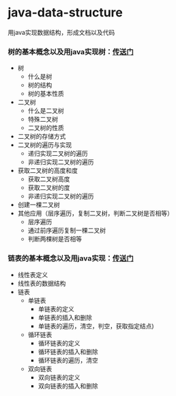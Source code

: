 # java-data-structure
用java实现数据结构，形成文档以及代码

### 树的基本概念以及用java实现树：[传送门][tree]
- 树
	- 什么是树 
	- 树的结构
	- 树的基本性质  
- 二叉树
	- 什么是二叉树 
	- 特殊二叉树 
	- 二叉树的性质 
- 二叉树的存储方式
- 二叉树的遍历与实现
	- 递归实现二叉树的遍历 
	- 非递归实现二叉树的遍历
- 获取二叉树的高度和度
	- 获取二叉树高度
	- 获取二叉树的度
	- 非递归实现二叉树的遍历
- 创建一棵二叉树
- 其他应用（层序遍历，复制二叉树，判断二叉树是否相等）
	- 层序遍历
	- 通过前序遍历复制一棵二叉树
	- 判断两棵树是否相等

### 链表的基本概念以及用java实现：[传送门][linkedList]
- 线性表定义
- 线性表的数据结构
- 链表
	- 单链表
		- 单链表的定义 
		- 单链表的插入和删除
		- 单链表的遍历，清空，判空，获取指定结点) 
	- 循环链表
		- 循环链表的定义
		- 循环链表的插入和删除
		- 循环链表的遍历，清空
	- 双向链表
		- 双向链表的定义
		- 双向链表的插入和删除

[tree]:https://github.com/mcrwayfun/java-data-structure/blob/master/doc/tree/树.md
[linkedList]:https://github.com/mcrwayfun/java-data-structure/blob/master/doc/linkedList/链表.md
